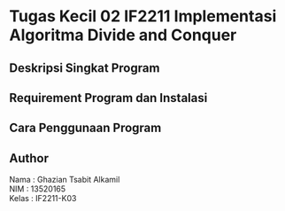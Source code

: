 # Tugas Kecil 02 IF2211 Implementasi Algoritma Divide and Conquer

## Deskripsi Singkat Program

## Requirement Program dan Instalasi

## Cara Penggunaan Program

## Author
Nama  : Ghazian Tsabit Alkamil
<br>
NIM   : 13520165
<br>
Kelas : IF2211-K03
